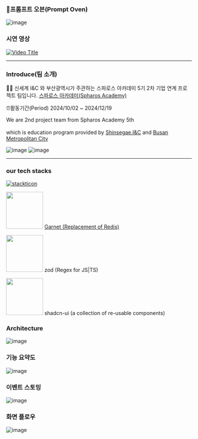 ### 🐤프롬프트 오븐(Prompt Oven)
![image](https://github.com/user-attachments/assets/61aec1e6-c221-4098-8e33-ae43c322fde7)


### 시연 영상
[![Video Title](https://img.youtube.com/vi/AGIUcD3vmp8/0.jpg)](https://www.youtube.com/watch?v=AGIUcD3vmp8)


****
### Introduce(팀 소개)
 🙋‍♀️ 신세계 I&C 와 부산광역시가 주관하는 스파로스 아카데미 5기
2차 기업 연계 프로젝트 팀입니다.
[스파로스 아카데미(Spharos Academy)](https://swedu.spharosacademy.com/spharos_total.html)

⏰활동기간(Period) 2024/10/02 ~ 2024/12/19

We are 2nd project team from Spharos Academy 5th <br></br> which is education program provided by [Shinsegae.I&C](https://shinsegae-inc.com/) and [Busan Metropolitan City](busan.go.kr) 

![image](https://github.com/user-attachments/assets/726e04ef-b746-46f8-851b-25239c7e1a5e)
![image](https://github.com/user-attachments/assets/b06692b2-5b8b-42dd-a069-93991e1aeeed)



****

### our tech stacks
[![stackticon](https://firebasestorage.googleapis.com/v0/b/stackticon-81399.appspot.com/o/images%2F1732863069435?alt=media&token=6dd8236c-13f8-48e2-9511-445c592e7a2c)](https://github.com/msdio/stackticon)

<img src="https://microsoft.github.io/garnet/img/garnet-logo-diamond.png" width="100"></img> [Garnet (Replacement of Redis)](https://github.com/microsoft/garnet)

<img src="https://zod.dev/logo.svg" width="100"></img> zod (Regex for JS|TS)

<img src="https://mediaresource.sfo2.digitaloceanspaces.com/wp-content/uploads/2024/04/20161105/shadcn-ui-logo-EF735EC0E5-seeklogo.com.png" width="100"></img> shadcn-ui (a collection of re-usable components)


### Architecture
![image](https://github.com/user-attachments/assets/dfcb1e13-ecfd-453f-935e-2e308c7c4986)

### 기능 요약도
![image](https://github.com/user-attachments/assets/cacad65a-0eff-4af2-82c9-72e6cdd21331)


### 이벤트 스토밍
![image](https://github.com/user-attachments/assets/535cfb15-0ac9-425f-8f4e-a95a7bccc929)

### 화면 플로우
![image](https://github.com/user-attachments/assets/794bcbde-91a5-4f58-8c5a-49f58bd79980)




